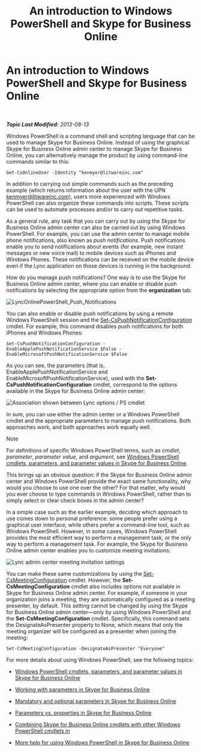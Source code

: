 ﻿---
title: An introduction to Windows PowerShell and Skype for Business Online
TOCTitle: An introduction to Windows PowerShell and Skype for Business Online
ms:assetid: 4b4cf534-c950-4d6c-abd9-d3d0e6f53bb7
ms:mtpsurl: https://technet.microsoft.com/en-us/library/Dn362785(v=OCS.15)
ms:contentKeyID: 56558855
ms.date: 05/04/2015
mtps_version: v=OCS.15
---

<div data-xmlns="http://www.w3.org/1999/xhtml">

<div class="topic" data-xmlns="http://www.w3.org/1999/xhtml" data-msxsl="urn:schemas-microsoft-com:xslt" data-cs="http://msdn.microsoft.com/en-us/">

<div data-asp="http://msdn2.microsoft.com/asp">

# An introduction to Windows PowerShell and Skype for Business Online

</div>

<div id="mainSection">

<div id="mainBody">

<span> </span>

_**Topic Last Modified:** 2013-08-13_

Windows PowerShell is a command shell and scripting language that can be used to manage Skype for Business Online. Instead of using the graphical Skype for Business Online admin center to manage Skype for Business Online, you can alternatively manage the product by using command-line commands similar to this:

    Get-CsOnlineUser -Identity "kenmyer@litwareinc.com"

In addition to carrying out simple commands such as the preceding example (which returns information about the user with the UPN kenmyer@litwareinc.com), users more experienced with Windows PowerShell can also organize these commands into scripts. These scripts can be used to automate processes and/or to carry out repetitive tasks.

As a general rule, any task that you can carry out by using the Skype for Business Online admin center can also be carried out by using Windows PowerShell. For example, you can use the admin center to manage mobile phone notifications, also known as *push notifications*. Push notifications enable you to send notifications about events (for example, new instant messages or new voice mail) to mobile devices such as iPhones and Windows Phones. These notifications can be received on the mobile device even if the Lync application on those devices is running in the background.

How do you manage push notifications? One way is to use the Skype for Business Online admin center, where you can enable or disable push notifications by selecting the appropriate option from the **organization** tab:

![LyncOnlinePowerShell\_Push\_Notifications](images/Dn362785.0a6ec1f5-1999-427f-880b-0587c98d7670(OCS.15).png "LyncOnlinePowerShell_Push_Notifications")

You can also enable or disable push notifications by using a remote Windows PowerShell session and the [Set-CsPushNotificationConfiguration](set-cspushnotificationconfiguration.md) cmdlet. For example, this command disables push notifications for both iPhones and Windows Phones:

    Set-CsPushNotificationConfiguration -EnableApplePushNotificationService $False -EnableMicrosoftPushNotificationService $False

As you can see, the parameters (that is, EnableApplePushNotificationService and EnableMicrosoftPushNotificationService), used with the **Set-CsPushNotificationConfiguration** cmdlet, correspond to the options available in the Skype for Business Online admin center:

![Association shown between Lync options / PS cmdlet](images/Dn362785.f20086fd-3b51-4bbf-8d81-e643d9bf3a2e(OCS.15).png "Association shown between Lync options / PS cmdlet")

In sum, you can use either the admin center or a Windows PowerShell cmdlet and the appropriate parameters to manage push notifications. Both approaches work, and both approaches work equally well.

<div class="alert">


> [!NOTE]
> For definitions of specific Windows PowerShell terms, such as <EM>cmdlet</EM>, <EM>parameter</EM>, <EM>parameter value</EM>, and <EM>argument</EM>, see <A href="windows-powershell-cmdlets-parameters-and-parameter-values-in-skype-for-business-online.md">Windows PowerShell cmdlets, parameters, and parameter values in Skype for Business Online</A>.



</div>

This brings up an obvious question: if the Skype for Business Online admin center and Windows PowerShell provide the exact same functionality, why would you choose to use one over the other? For that matter, why would you ever choose to type commands in Windows PowerShell, rather than to simply select or clear check boxes in the admin center?

In a simple case such as the earlier example, deciding which approach to use comes down to personal preference: some people prefer using a graphical user interface, while others prefer a command-line tool, such as Windows PowerShell. However, in some cases, Windows PowerShell provides the most efficient way to perform a management task, or the only way to perform a management task. For example, the Skype for Business Online admin center enables you to customize meeting invitations:

![Lync admin center meeting invitation settings](images/Dn362785.3fb00c33-0bd4-46dd-beb1-8f71e24cf630(OCS.15).png "Lync admin center meeting invitation settings")

You can make these same customizations by using the [Set-CsMeetingConfiguration](set-csmeetingconfiguration.md) cmdlet. However, the **Set-CsMeetingConfiguration** cmdlet also includes options not available in Skype for Business Online admin center. For example, if someone in your organization joins a meeting, they are automatically configured as a meeting presenter, by default. This setting cannot be changed by using the Skype for Business Online admin center—only by using Windows PowerShell and the **Set-CsMeetingConfiguration** cmdlet. Specifically, this command sets the DesignateAsPresenter property to None, which means that only the meeting organizer will be configured as a presenter when joining the meeting:

    Set-CsMeetingConfiguration -DesignateAsPresenter "Everyone"

For more details about using Windows PowerShell, see the following topics:

  - [Windows PowerShell cmdlets, parameters, and parameter values in Skype for Business Online](windows-powershell-cmdlets-parameters-and-parameter-values-in-skype-for-business-online.md)

  - [Working with parameters in Skype for Business Online](working-with-parameters-in-skype-for-business-online.md)

  - [Mandatory and optional parameters in Skype for Business Online](mandatory-and-optional-parameters-in-skype-for-business-online.md)

  - [Parameters vs. properties in Skype for Business Online](parameters-vs-properties-in-skype-for-business-online.md)

  - [Combining Skype for Business Online cmdlets with other Windows PowerShell cmdlets in](combining-skype-for-business-online-cmdlets-with-other-windows-powershell-cmdlets-in.md)

  - [More help for using Windows PowerShell in Skype for Business Online](more-help-for-using-windows-powershell-in-skype-for-business-online.md)

</div>

<span> </span>

</div>

</div>

</div>

